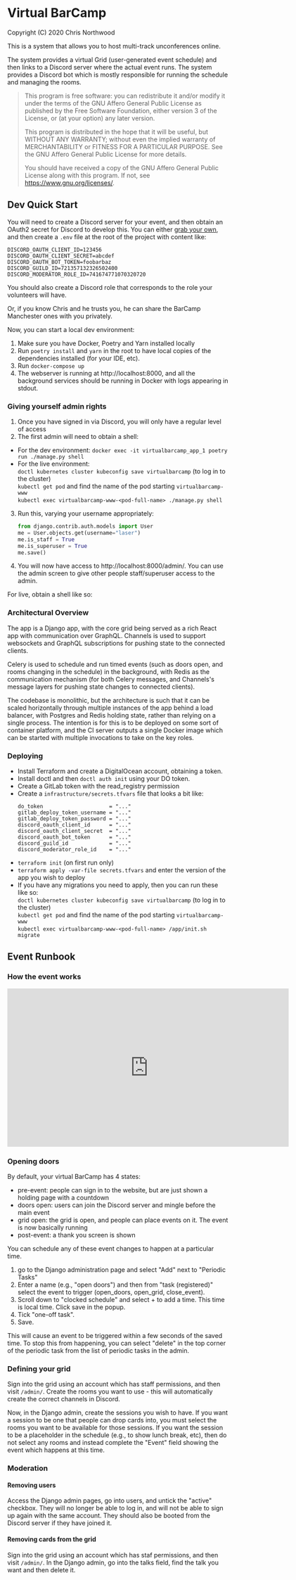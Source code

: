 # Virtual BarCamp

Copyright (C) 2020 Chris Northwood

This is a system that allows you to host multi-track unconferences online.

The system provides a virtual Grid (user-generated event schedule) and then
links to a Discord server where the actual event runs. The system provides a
Discord bot which is mostly responsible for running the schedule and managing
the rooms.

> This program is free software: you can redistribute it and/or modify
> it under the terms of the GNU Affero General Public License as published by
> the Free Software Foundation, either version 3 of the License, or
> (at your option) any later version.
>
> This program is distributed in the hope that it will be useful,
> but WITHOUT ANY WARRANTY; without even the implied warranty of
> MERCHANTABILITY or FITNESS FOR A PARTICULAR PURPOSE. See the
> GNU Affero General Public License for more details.
>
> You should have received a copy of the GNU Affero General Public License
> along with this program. If not, see <https://www.gnu.org/licenses/>.

## Dev Quick Start

You will need to create a Discord server for your event, and then obtain an
OAuth2 secret for Discord to develop this. You can either
[grab your own](https://discord.com/developers/docs/topics/oauth2), and then
create a `.env` file at the root of the project with content like:

```
DISCORD_OAUTH_CLIENT_ID=123456
DISCORD_OAUTH_CLIENT_SECRET=abcdef
DISCORD_OAUTH_BOT_TOKEN=foobarbaz
DISCORD_GUILD_ID=721357132326502400
DISCORD_MODERATOR_ROLE_ID=741674771070320720
```

You should also create a Discord role that corresponds to the role your
volunteers will have.

Or, if you know Chris and he trusts you, he can share the BarCamp Manchester
ones with you privately.

Now, you can start a local dev environment:

1. Make sure you have Docker, Poetry and Yarn installed locally
2. Run `poetry install` and `yarn` in the root to have local copies of the
   dependencies installed (for your IDE, etc).
3. Run `docker-compose up`
4. The webserver is running at http://localhost:8000, and all the background
   services should be running in Docker with logs appearing in stdout.

### Giving yourself admin rights

1. Once you have signed in via Discord, you will only have a regular level of
   access
2. The first admin will need to obtain a shell:
 * For the dev environment: `docker exec -it virtualbarcamp_app_1 poetry run ./manage.py shell`
 * For the live environment:<br>
   `doctl kubernetes cluster kubeconfig save virtualbarcamp` (to log in to the cluster)<br>
   `kubectl get pod` and find the name of the pod starting `virtualbarcamp-www`<br>
   `kubectl exec virtualbarcamp-www-<pod-full-name> ./manage.py shell`
3. Run this, varying your username appropriately:
   ```python
   from django.contrib.auth.models import User
   me = User.objects.get(username="laser")
   me.is_staff = True
   me.is_superuser = True
   me.save()
   ```
4. You will now have access to http://localhost:8000/admin/. You can use the
   admin screen to give other people staff/superuser access to the admin.

For live, obtain a shell like so:



### Architectural Overview

The app is a Django app, with the core grid being served as a rich React app
with communication over GraphQL. Channels is used to support websockets and
GraphQL subscriptions for pushing state to the connected clients.

Celery is used to schedule and run timed events (such as doors open, and
rooms changing in the schedule) in the background, with Redis as the
communication mechanism (for both Celery messages, and Channels's message
layers for pushing state changes to connected clients).

The codebase is monolithic, but the architecture is such that it can be
scaled horizontally through multiple instances of the app behind a load
balancer, with Postgres and Redis holding state, rather than relying on a
single process. The intention is for this is to be deployed on some sort of
container platform, and the CI server outputs a single Docker image which can
be started with multiple invocations to take on the key roles.

### Deploying

* Install Terraform and create a DigitalOcean account, obtaining a token.
* Install doctl and then `doctl auth init` using your DO token.
* Create a GitLab token with the read_registry permission
* Create a `infrastructure/secrets.tfvars` file that looks a bit like:
  ```
  do_token                     = "..."
  gitlab_deploy_token_username = "..."
  gitlab_deploy_token_password = "..."
  discord_oauth_client_id      = "..."
  discord_oauth_client_secret  = "..."
  discord_oauth_bot_token      = "..."
  discord_guild_id             = "..."
  discord_moderator_role_id    = "..."
  ```
* `terraform init` (on first run only)
* `terraform apply -var-file secrets.tfvars` and enter the version of the app
  you wish to deploy
* If you have any migrations you need to apply, then you can run these like so:<br>
  `doctl kubernetes cluster kubeconfig save virtualbarcamp` (to log in to the cluster)<br>
  `kubectl get pod` and find the name of the pod starting `virtualbarcamp-www`<br>
  `kubectl exec virtualbarcamp-www-<pod-full-name> /app/init.sh migrate`

## Event Runbook

### How the event works

<iframe src="https://player.vimeo.com/video/457708988" width="640" height="360" frameborder="0" allow="autoplay; fullscreen" allowfullscreen></iframe>

### Opening doors

By default, your virtual BarCamp has 4 states:

- pre-event: people can sign in to the website, but are just shown a holding
  page with a countdown
- doors open: users can join the Discord server and mingle before the main event
- grid open: the grid is open, and people can place events on it. The event is
  now basically running
- post-event: a thank you screen is shown

You can schedule any of these event changes to happen at a particular time.

1. go to the Django administration page and select "Add" next to "Periodic
   Tasks"
2. Enter a name (e.g., "open doors") and then from "task (registered)" select
   the event to trigger (open_doors, open_grid, close_event).
3. Scroll down to "clocked schedule" and select + to add a time. This time is
   local time. Click save in the popup.
4. Tick "one-off task".
5. Save.

This will cause an event to be triggered within a few seconds of the saved
time. To stop this from happening, you can select "delete" in the top corner
of the periodic task from the list of periodic tasks in the admin.

### Defining your grid

Sign into the grid using an account which has staff permissions, and then
visit `/admin/`. Create the rooms you want to use - this will automatically
create the correct channels in Discord.

Now, in the Django admin, create the sessions you wish to have. If you want a
session to be one that people can drop cards into, you must select the rooms
you want to be available for those sessions. If you want the session to be a
placeholder in the schedule (e.g., to show lunch break, etc), then do not
select any rooms and instead complete the "Event" field showing the event
which happens at this time.

### Moderation

#### Removing users

Access the Django admin pages, go into users, and untick the "active"
checkbox. They will no longer be able to log in, and will not be able to
sign up again with the same account. They should also be booted from the
Discord server if they have joined it.

#### Removing cards from the grid

Sign into the grid using an account which has staf permissions, and then
visit `/admin/`. In the Django admin, go into the talks field, find the 
talk you want and then delete it.
